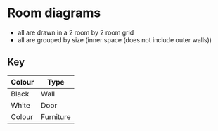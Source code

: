 # Room diagrams

- all are drawn in a 2 room by 2 room grid
- all are grouped by size (inner space (does not include outer walls))

## Key
Colour|Type
---|---
Black|Wall
White|Door
Colour|Furniture